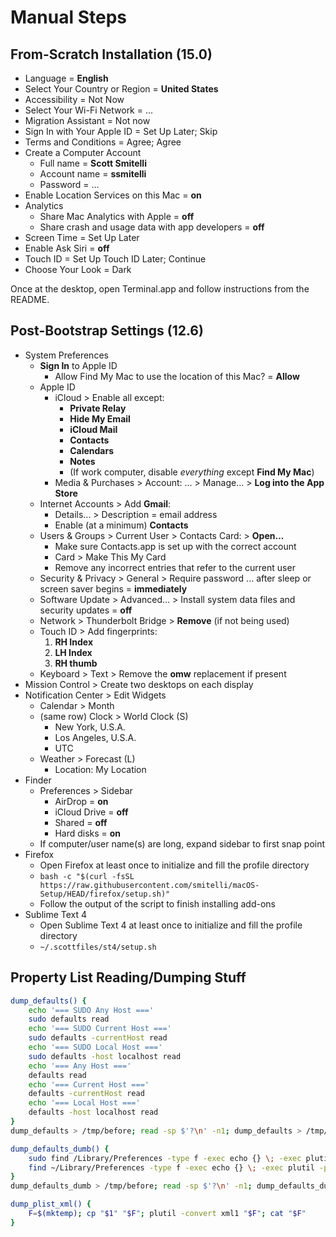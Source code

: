 # Manual Steps

## From-Scratch Installation (15.0)

- Language = **English**
- Select Your Country or Region = **United States**
- Accessibility = Not Now
- Select Your Wi-Fi Network = ...
- Migration Assistant = Not now
- Sign In with Your Apple ID = Set Up Later; Skip
- Terms and Conditions = Agree; Agree
- Create a Computer Account
    + Full name = **Scott Smitelli**
    + Account name = **ssmitelli**
    + Password = ...
- Enable Location Services on this Mac = **on**
- Analytics
    + Share Mac Analytics with Apple = **off**
    + Share crash and usage data with app developers = **off**
- Screen Time = Set Up Later
- Enable Ask Siri = **off**
- Touch ID = Set Up Touch ID Later; Continue
- Choose Your Look = Dark

Once at the desktop, open Terminal.app and follow instructions from the README.

## Post-Bootstrap Settings (12.6)

- System Preferences
    + **Sign In** to Apple ID
        * Allow Find My Mac to use the location of this Mac? = **Allow**
    + Apple ID
        * iCloud > Enable all except:
            - **Private Relay**
            - **Hide My Email**
            - **iCloud Mail**
            - **Contacts**
            - **Calendars**
            - **Notes**
            - (If work computer, disable _everything_ except **Find My Mac**)
        * Media & Purchases > Account: ... > Manage... > **Log into the App Store**
    + Internet Accounts > Add **Gmail**:
        * Details... > Description = email address
        * Enable (at a minimum) **Contacts**
    + Users & Groups > Current User > Contacts Card: > **Open...**
        * Make sure Contacts.app is set up with the correct account
        * Card > Make This My Card
        * Remove any incorrect entries that refer to the current user
    + Security & Privacy > General > Require password ... after sleep or screen saver begins = **immediately**
    + Software Update > Advanced... > Install system data files and security updates = **off**
    + Network > Thunderbolt Bridge > **Remove** (if not being used)
    + Touch ID > Add fingerprints:
        1. **RH Index**
        2. **LH Index**
        3. **RH thumb**
    + Keyboard > Text > Remove the **omw** replacement if present
- Mission Control > Create two desktops on each display
- Notification Center > Edit Widgets
    + Calendar > Month
    + (same row) Clock > World Clock (S)
        * New York, U.S.A.
        * Los Angeles, U.S.A.
        * UTC
    + Weather > Forecast (L)
        * Location: My Location
- Finder
    + Preferences > Sidebar
        * AirDrop = **on**
        * iCloud Drive = **off**
        * Shared = **off**
        * Hard disks = **on**
    + If computer/user name(s) are long, expand sidebar to first snap point
- Firefox
    + Open Firefox at least once to initialize and fill the profile directory
    + `bash -c "$(curl -fsSL https://raw.githubusercontent.com/smitelli/macOS-Setup/HEAD/firefox/setup.sh)"`
    + Follow the output of the script to finish installing add-ons
- Sublime Text 4
    + Open Sublime Text 4 at least once to initialize and fill the profile directory
    + `~/.scottfiles/st4/setup.sh`

## Property List Reading/Dumping Stuff

```bash
dump_defaults() {
    echo '=== SUDO Any Host ==='
    sudo defaults read
    echo '=== SUDO Current Host ==='
    sudo defaults -currentHost read
    echo '=== SUDO Local Host ==='
    sudo defaults -host localhost read
    echo '=== Any Host ==='
    defaults read
    echo '=== Current Host ==='
    defaults -currentHost read
    echo '=== Local Host ==='
    defaults -host localhost read
}
dump_defaults > /tmp/before; read -sp $'?\n' -n1; dump_defaults > /tmp/after; diff /tmp/{before,after}

dump_defaults_dumb() {
    sudo find /Library/Preferences -type f -exec echo {} \; -exec plutil -p {} \;
    find ~/Library/Preferences -type f -exec echo {} \; -exec plutil -p {} \;
}
dump_defaults_dumb > /tmp/before; read -sp $'?\n' -n1; dump_defaults_dumb > /tmp/after; diff /tmp/{before,after}

dump_plist_xml() {
    F=$(mktemp); cp "$1" "$F"; plutil -convert xml1 "$F"; cat "$F"
}
````
